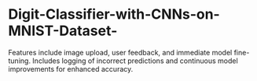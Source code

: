 # Digit-Classifier-with-CNNs-on-MNIST-Dataset-
Features include image upload, user feedback, and immediate model fine-tuning. Includes logging of incorrect predictions and continuous model improvements for enhanced accuracy.
